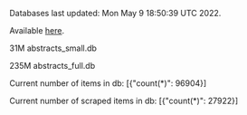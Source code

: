 Databases last updated: Mon May  9 18:50:39 UTC 2022. 

Available [here](https://github.com/cbeauhilton/ash-db/releases).


31M	abstracts_small.db

235M	abstracts_full.db

Current number of items in db:
[{"count(*)": 96904}]

Current number of scraped items in db:
[{"count(*)": 27922}]
